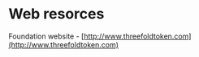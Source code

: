 # Web resorces

Foundation website - [http://www.threefoldtoken.com](http://www.threefoldtoken.com)


